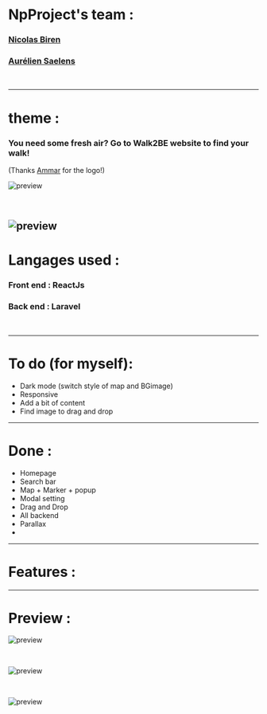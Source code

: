 # NpProject's team : 

### [Nicolas Biren](https://github.com/birennicolas)
### [Aurélien Saelens](https://github.com/aureliensaelens)
<br>

---

# theme : 
### You need some fresh air? Go to Walk2BE website to find your walk! <br>
(Thanks [Ammar](https://github.com/Alsharek) for the logo!)

![preview](/images/walk2BE.png)

<br>

![preview](/images/Walk.png)
---

# Langages used : 
### Front end : **ReactJs**
### Back end : **Laravel**
<br>

---

# To do (for myself): 


- Dark mode (switch style of map and BGimage)
- Responsive
- Add a bit of content
- Find image to drag and drop
---

# Done : 
- Homepage
- Search bar
- Map + Marker + popup
- Modal setting
- Drag and Drop
- All backend
- Parallax
- 
---

# Features : 

--- 


# Preview : 

![preview](/images/maquette.png)

<br>

![preview](/images/maquette1.png)

<br>

![preview](/images/maquette2.png)


